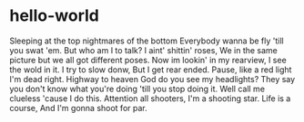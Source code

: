 # hello-world
Sleeping at the top nightmares of the bottom
Everybody wanna be fly 'till you swat 'em.
But who am I to talk? 
I aint' shittin' roses,
We in the same picture but we all got different poses.
Now im lookin' in my rearview,
I see the wold in it.
I try to slow donw,
But I get rear ended.
Pause, like a red light I'm dead right.
Highway to heaven God do you see my headlights?
They say you don't know what you're doing 'till you stop doing it.
Well call me clueless 'cause I do this.
Attention all shooters,
I'm a shooting star.
Life is a course,
And I'm gonna shoot for par.
